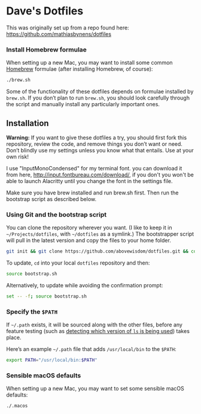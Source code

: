 # Dave's Dotfiles

This was originally set up from a repo found here: https://github.com/mathiasbynens/dotfiles

### Install Homebrew formulae

When setting up a new Mac, you may want to install some common [Homebrew](https://brew.sh/) formulae (after installing Homebrew, of course):

```bash
./brew.sh
```

Some of the functionality of these dotfiles depends on formulae installed by `brew.sh`. If you don’t plan to run `brew.sh`, you should look carefully through the script and manually install any particularly important ones. 

## Installation


**Warning:** If you want to give these dotfiles a try, you should first fork this repository, review the code, and remove things you don’t want or need. Don’t blindly use my settings unless you know what that entails. Use at your own risk!

I use "InputMonoCondensed" for my terminal font. you can download it from here, http://input.fontbureau.com/download/, if you don't you won't be able to launch Alacritty until you change the font in the settings file. 

Make sure you have brew installed and run brew.sh first. Then run the bootstrap script as described below.

### Using Git and the bootstrap script

You can clone the repository wherever you want. (I like to keep it in `~/Projects/dotfiles`, with `~/dotfiles` as a symlink.) The bootstrapper script will pull in the latest version and copy the files to your home folder.

```bash
git init && git clone https://github.com/abovewisdom/dotfiles.git && cd dotfiles && git submodule init && git submodule update && ./brew.sh && source bootstrap.sh
```

To update, `cd` into your local `dotfiles` repository and then:

```bash
source bootstrap.sh
```

Alternatively, to update while avoiding the confirmation prompt:

```bash
set -- -f; source bootstrap.sh
```

### Specify the `$PATH`

If `~/.path` exists, it will be sourced along with the other files, before any feature testing (such as [detecting which version of `ls` is being used](https://github.com/mathiasbynens/dotfiles/blob/aff769fd75225d8f2e481185a71d5e05b76002dc/.aliases#L21-26)) takes place.

Here’s an example `~/.path` file that adds `/usr/local/bin` to the `$PATH`:

```bash
export PATH="/usr/local/bin:$PATH"
```


### Sensible macOS defaults

When setting up a new Mac, you may want to set some sensible macOS defaults:

```bash
./.macos
```
